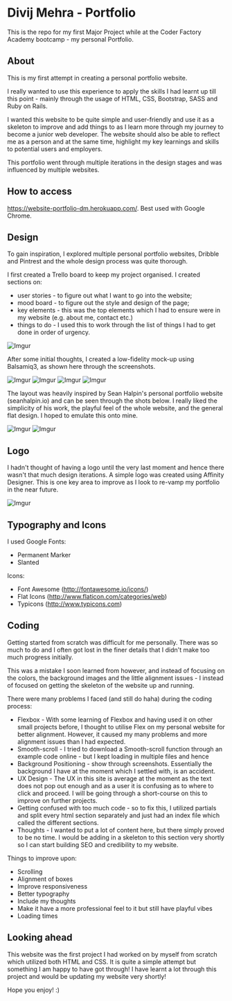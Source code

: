 # Divij Mehra - Portfolio

This is the repo for my first Major Project while at the Coder Factory Academy bootcamp - my personal Portfolio.

## About

This is my first attempt in creating a personal portfolio website.

I really wanted to use this experience to apply the skills I had learnt up till this point - mainly through the usage of HTML, CSS, Bootstrap, SASS and Ruby on Rails.

I wanted this website to be quite simple and user-friendly and use it as a skeleton to improve and add things to as I learn more through my journey to become a junior web developer. The website should also be able to reflect me as a person and at the same time, highlight my key learnings and skills to potential users and employers.

This portfolio went through multiple iterations in the design stages and was influenced by multiple websites.

## How to access

https://website-portfolio-dm.herokuapp.com/. 
Best used with Google Chrome.

## Design

To gain inspiration, I explored multiple personal portfolio websites, Dribble and Pintrest and the whole design process was quite thorough.

I first created a Trello board to keep my project organised.
I created sections on:
- user stories - to figure out what I want to go into the website;
- mood board - to figure out the style and design of the page;
- key elements - this was the top elements which I had to ensure were in my website (e.g. about me, contact etc.)
- things to do - I used this to work through the list of things I had to get done in order of urgency.

![Imgur](http://i.imgur.com/P2uSWVh.png)

After some initial thoughts, I created a low-fidelity mock-up using Balsamiq3, as shown here through the screenshots.

![Imgur](http://i.imgur.com/xCG1S1j.png)
![Imgur](http://i.imgur.com/dVzp7Wh.png)
![Imgur](http://i.imgur.com/nTif9CJ.png)
![Imgur](http://i.imgur.com/F2W1kvr.png)

The layout was heavily inspired by Sean Halpin's personal portfolio website (seanhalpin.io) and can be seen through the shots below. I really liked the simplicity of his work, the playful feel of the whole website, and the general flat design. I hoped to emulate this onto mine.

![Imgur](http://i.imgur.com/HLRJLKn.png)
![Imgur](http://i.imgur.com/RP91zbq.png)

## Logo

I hadn't thought of having a logo until the very last moment and hence there wasn't that much design iterations. A simple logo was created using Affinity Designer. This is one key area to improve as I look to re-vamp my portfolio in the near future.

![Imgur](http://i.imgur.com/fjqpqYO.png)

## Typography and Icons

I used Google Fonts:
- Permanent Marker
- Slanted

Icons:
- Font Awesome (http://fontawesome.io/icons/)
- Flat Icons (http://www.flaticon.com/categories/web)
- Typicons (http://www.typicons.com)

## Coding  

Getting started from scratch was difficult for me personally. There was so much to do and I often got lost in the finer details that I didn't make too much progress initially.

This was a mistake I soon learned from however, and instead of focusing on the colors, the background images and the little alignment issues - I instead of focused on getting the skeleton of the website up and running.

There were many problems I faced (and still do haha) during the coding process:
- Flexbox - With some learning of Flexbox and having used it on other small projects before, I thought to utilise Flex on my personal website for better alignment. However, it caused my many problems and more alignment issues than I had expected.
- Smooth-scroll - I tried to download a Smooth-scroll function through an example code online - but I kept loading in multiple files and hence
- Background Positioning - show through screenshots. Essentially the background I have at the moment which I settled with, is an accident.
- UX Design - The UX in this site is average at the moment as the text does not pop out enough and as a user it is confusing as to where to click and proceed. I will be going through a short-course on this to improve on further projects.
- Getting confused with too much code - so to fix this, I utilized partials and split every html section separately and just had an index file which called the different sections.
- Thoughts - I wanted to put a lot of content here, but there simply proved to be no time. I would be adding in a skeleton to this section very shortly so I can start building SEO and credibility to my website.

Things to improve upon:
- Scrolling
- Alignment of boxes
- Improve responsiveness
- Better typography
- Include my thoughts
- Make it have a more professional feel to it but still have playful vibes
- Loading times

## Looking ahead

This website was the first project I had worked on by myself from scratch which utilized both HTML and CSS. It is quite a simple attempt but something I am happy to have got through! I have learnt a lot through this project and would be updating my website very shortly!

Hope you enjoy! :)

